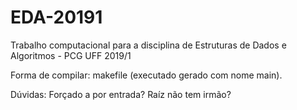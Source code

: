 # EDA-20191
Trabalho computacional para a disciplina de Estruturas de Dados e Algoritmos - PCG UFF 2019/1

Forma de compilar: makefile (executado gerado com nome main).

Dúvidas:
Forçado a por entrada?
Raíz não tem irmão?